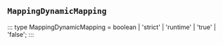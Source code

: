 ## `MappingDynamicMapping`
:::
type MappingDynamicMapping = boolean | 'strict' | 'runtime' | 'true' | 'false';
:::
